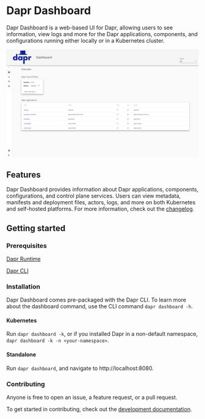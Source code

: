 # Dapr Dashboard

Dapr Dashboard is a web-based UI for Dapr, allowing users to see information, view logs and more for the Dapr applications, components, and configurations running either locally or in a Kubernetes cluster.

<p style="text-align:center">
  <img src="img/img.PNG">
</p>

## Features

Dapr Dashboard provides information about Dapr applications, components, configurations, and control plane services. Users can view metadata, manifests and deployment files, actors, logs, and more on both Kubernetes and self-hosted platforms. For more information, check out the [changelog](docs/development/changelog.md).

## Getting started

### Prerequisites
[Dapr Runtime](https://github.com/dapr/dapr)

[Dapr CLI](https://github.com/dapr/cli)

### Installation

Dapr Dashboard comes pre-packaged with the Dapr CLI. To learn more about the dashboard command, use the CLI command `dapr dashboard -h`.

#### Kubernetes
Run `dapr dashboard -k`, or if you installed Dapr in a non-default namespace, `dapr dashboard -k -n <your-namespace>`.

#### Standalone
Run `dapr dashboard`, and navigate to http://localhost:8080.

### Contributing
Anyone is free to open an issue, a feature request, or a pull request.

To get started in contributing, check out the [development documentation](docs/development/development_guide.md).
